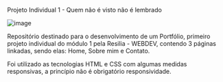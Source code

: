 Projeto Individual 1 - Quem não é visto não é lembrado

![image](https://user-images.githubusercontent.com/101108016/210232329-1cb9ea37-f7a0-48bd-9480-ad946681f407.png)

Repositório destinado para o desenvolvimento de um Portfólio, primeiro projeto individual do módulo 1 pela Resilia - WEBDEV, contendo 3 páginas linkadas, sendo elas: Home, Sobre mim e Contato.

Foi utilizado as tecnologias HTML e CSS com algumas medidas responsivas, a princípio não é obrigatório responsividade.
